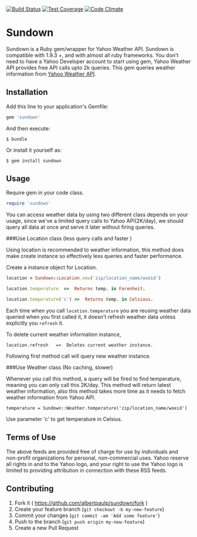 [![Build Status](https://travis-ci.org/albertpaulp/sundown.svg?branch=master)](https://travis-ci.org/albertpaulp/sundown)
[![Test Coverage](https://codeclimate.com/github/albertpaulp/sundown/badges/coverage.svg)](https://codeclimate.com/github/albertpaulp/sundown/coverage)
[![Code Climate](https://codeclimate.com/github/albertpaulp/sundown/badges/gpa.svg)](https://codeclimate.com/github/albertpaulp/sundown)

# Sundown

Sundown is a Ruby gem/wrapper for Yahoo Weather API. Sundown is compatible with 1.9.3 +, and with almost all ruby frameworks. You don't need to have a Yahoo Developer account to start using gem, Yahoo Weather API provides free API calls upto 2k queries.
This gem queries weather information from  [Yahoo Weather API](https://developer.yahoo.com/weather/).

## Installation

Add this line to your application's Gemfile:

```ruby
gem 'sundown'
```

And then execute:

    $ bundle

Or install it yourself as:

    $ gem install sundown

## Usage

Require gem in your code class.
```ruby
require 'sundown'
```

You can access weather data by using two different class depends on your usage, since we've a limited query calls to Yahoo API(2K/day), we should query all data at once and serve it later without firing queries.

###Use Location class (less query calls and faster )

Using location is recommended to weather information, this method does make create instance so effectively less queries and faster performance.

Create a instance object for Location.

```ruby
location = Sundown::Location.new('zip/location_name/woeid')
``` 

```ruby
location.temperature  =>  Returns temp. in Farenheit.
```
```ruby
location.temperature('c') =>  Returns temp. in Celsious.
```

Each time when you call ```location.temperature``` you are reusing weather data queried when you first called it, it doesn't refresh weather data unless explicitly you ```refresh``` it.

To delete current weather information instance,

```
location.refresh   =>  Deletes current weather instance.
```

Following first method call will query new weather instance.

###Use Weather class (No caching, slower)

Whenever you call this method, a query will be fired to find temperature, meaning you can only call this 2K/day. This method will return latest weather information, also this method takes more time as it needs to fetch weather information from Yahoo API.

```
temperature = Sundown::Weather.temperature('zip/location_name/woeid')
```

Use parameter 'c' to get temperature in Celsius.

## Terms of Use

The above feeds are provided free of charge for use by individuals and non-profit organizations for personal, non-commercial uses. Yahoo reserve all rights in and to the Yahoo logo, and your right to use the Yahoo logo is limited to providing attribution in connection with these RSS feeds.

## Contributing

1. Fork it ( https://github.com/albertpaulp/sundown/fork )
2. Create your feature branch (`git checkout -b my-new-feature`)
3. Commit your changes (`git commit -am 'Add some feature'`)
4. Push to the branch (`git push origin my-new-feature`)
5. Create a new Pull Request
